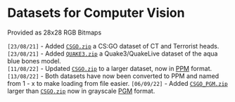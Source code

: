 # Datasets for Computer Vision
Provided as 28x28 RGB Bitmaps

`[23/08/21]` - Added [`CSGO.zip`](https://github.com/TFCNN/DOCS/raw/main/DATASETS/CSGO.zip) a CS:GO dataset of CT and Terrorist heads.<br>
`[23/08/21]` - Added [`QUAKE3.zip`](https://github.com/TFCNN/DOCS/raw/main/DATASETS/QUAKE3.zip) a Quake3/QuakeLive dataset of the aqua blue bones model.<br>
`[11/08/22]` - Updated [`CSGO.zip`](https://github.com/TFCNN/DOCS/raw/main/DATASETS/CSGO.zip) to a larger dataset, now in [PPM](http://netpbm.sourceforge.net/doc/ppm.html) format.<br>
`[13/08/22]` - Both datasets have now been converted to PPM and named from 1 - x to make loading from file easier.
`[06/09/22]` - Added [`CSGO_PGM.zip`](https://github.com/TFCNN/DOCS/raw/main/DATASETS/CSGO_PGM.zip) larger than [`CSGO.zip`](https://github.com/TFCNN/DOCS/raw/main/DATASETS/CSGO.zip) now in grayscale [PGM](http://pushkin.faculty.unlv.edu/ece5554/pgminfo.html) format.
